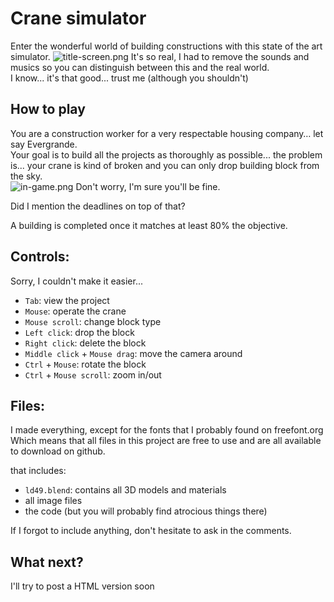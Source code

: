 # Crane simulator

Enter the wonderful world of building constructions with this state of the art simulator.
![title-screen.png](https://eptwalabha.com/ld49/pics/title-screen.png)
It's so real, I had to remove the sounds and musics so you can distinguish between this and the real world.  
I know... it's that good... trust me (although you shouldn't)

## How to play

You are a construction worker for a very respectable housing company… let say Evergrande.  
Your goal is to build all the projects as thoroughly as possible... the problem is... your crane is kind of broken and you can only drop building block from the sky.  
![in-game.png](https://eptwalabha.com/ld49/pics/in-game.png)
Don't worry, I'm sure you'll be fine.

Did I mention the deadlines on top of that?

A building is completed once it matches at least 80% the objective.

## Controls:

Sorry, I couldn't make it easier...
- `Tab`: view the project
- `Mouse`: operate the crane
- `Mouse scroll`: change block type
- `Left click`: drop the block
- `Right click`: delete the block
- `Middle click` + `Mouse drag`: move the camera around
- `Ctrl` + `Mouse`: rotate the block
- `Ctrl` + `Mouse scroll`: zoom in/out

## Files:

I made everything, except for the fonts that I probably found on freefont.org  
Which means that all files in this project are free to use and are all available to download on github.

that includes:
- `ld49.blend`: contains all 3D models and materials
- all image files
- the code (but you will probably find atrocious things there)

If I forgot to include anything, don't hesitate to ask in the comments.

## What next?

I'll try to post a HTML version soon 
